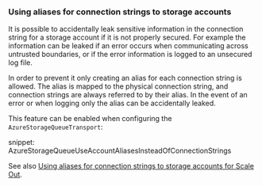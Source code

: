 

### Using aliases for connection strings to storage accounts

It is possible to accidentally leak sensitive information in the connection string for a storage account if it is not properly secured. For example the information can be leaked if an error occurs when communicating across untrusted boundaries, or if the error information is logged to an unsecured log file.

In order to prevent it only creating an alias for each connection string is allowed. The alias is mapped to the physical connection string, and connection strings are always referred to by their alias. In the event of an error or when logging only the alias can be accidentally leaked.

This feature can be enabled when configuring the `AzureStorageQueueTransport`:

snippet: AzureStorageQueueUseAccountAliasesInsteadOfConnectionStrings

See also [Using aliases for connection strings to storage accounts for Scale Out](/transports/azure-storage-queues/multi-storageaccount-support.md#using-aliases-for-connection-strings-to-storage-accounts-for-scale-out).